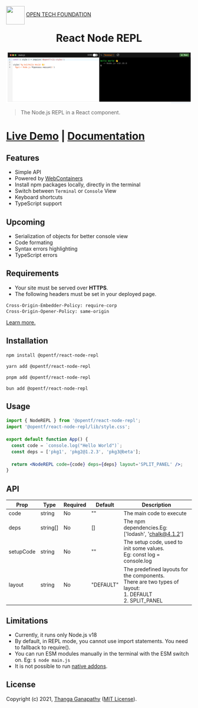 <img align="left" src="https://open-tech-foundation.pages.dev/img/Logo.svg" width="50" height="50">

&nbsp;[OPEN TECH FOUNDATION](https://open-tech-foundation.pages.dev/)

<div align="center">

# React Node REPL

![Demo](./assets/Demo.png)

</div>

> The Node.js REPL in a React component.

# [Live Demo](https://node-repl.pages.dev/) | [Documentation](https://node-repl.pages.dev/docs)

## Features

- Simple API
- Powered by [WebContainers](https://webcontainers.io/)
- Install npm packages locally, directly in the terminal
- Switch between `Terminal` or `Console` View
- Keyboard shortcuts
- TypeScript support

## Upcoming

- Serialization of objects for better console view
- Code formating
- Syntax errors highlighting
- TypeScript errors

## Requirements

- Your site must be served over <strong>HTTPS</strong>.
- The following headers must be set in your deployed page.

```text
Cross-Origin-Embedder-Policy: require-corp
Cross-Origin-Opener-Policy: same-origin
```

<a href="https://webcontainers.io/guides/configuring-headers">
Learn more.
</a>

## Installation

```shell
npm install @opentf/react-node-repl
```

```shell
yarn add @opentf/react-node-repl
```

```shell
pnpm add @opentf/react-node-repl
```

```shell
bun add @opentf/react-node-repl
```

## Usage

```jsx
import { NodeREPL } from '@opentf/react-node-repl';
import '@opentf/react-node-repl/lib/style.css';

export default function App() {
  const code = `console.log("Hello World")`;
  const deps = ['pkg1', 'pkg2@1.2.3', 'pkg3@beta'];

  return <NodeREPL code={code} deps={deps} layout='SPLIT_PANEL' />;
}

```

## API

| Prop      | Type     | Required | Default   | Description                                                                                                      |
| --------- | -------- | -------- | --------- | ---------------------------------------------------------------------------------------------------------------- |
| code      | string   | No       | ""        | The main code to execute                                                                                         |
| deps      | string[] | No       | []        | The npm dependencies.Eg: ['lodash', 'chalk@4.1.2']                                                               |
| setupCode | string   | No       | ""        | The setup code, used to init some values. <br/>Eg: const log = console.log                                       |
| layout    | string   | No       | "DEFAULT" | The predefined layouts for the components.<br/>There are two types of layout: <br/>1. DEFAULT<br/>2. SPLIT_PANEL |

## Limitations

- Currently, it runs only Node.js v18
- By default, in REPL mode, you cannot use import statements. You need to fallback to require().
- You can run ESM modules manually in the terminal with the ESM switch on. Eg: `$ node main.js`
- It is not possible to run [native addons](https://nodejs.org/api/addons.html).

## License

Copyright (c) 2021, [Thanga Ganapathy](https://github.com/Thanga-Ganapathy) ([MIT License](./LICENSE)).
